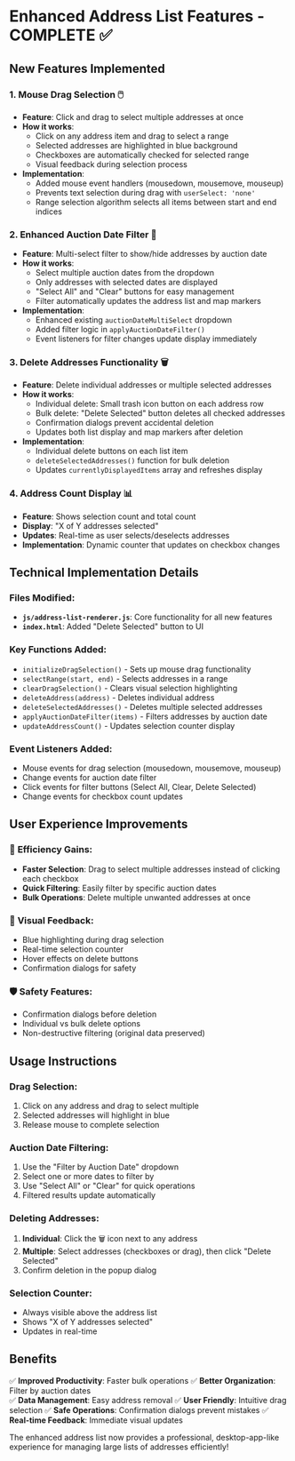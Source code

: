 # Enhanced Address List Features - COMPLETE ✅

## New Features Implemented

### 1. **Mouse Drag Selection** 🖱️
- **Feature**: Click and drag to select multiple addresses at once
- **How it works**:
  - Click on any address item and drag to select a range
  - Selected addresses are highlighted in blue background
  - Checkboxes are automatically checked for selected range
  - Visual feedback during selection process
- **Implementation**: 
  - Added mouse event handlers (mousedown, mousemove, mouseup)
  - Prevents text selection during drag with `userSelect: 'none'`
  - Range selection algorithm selects all items between start and end indices

### 2. **Enhanced Auction Date Filter** 📅
- **Feature**: Multi-select filter to show/hide addresses by auction date
- **How it works**:
  - Select multiple auction dates from the dropdown
  - Only addresses with selected dates are displayed
  - "Select All" and "Clear" buttons for easy management
  - Filter automatically updates the address list and map markers
- **Implementation**:
  - Enhanced existing `auctionDateMultiSelect` dropdown
  - Added filter logic in `applyAuctionDateFilter()`
  - Event listeners for filter changes update display immediately

### 3. **Delete Addresses Functionality** 🗑️
- **Feature**: Delete individual addresses or multiple selected addresses
- **How it works**:
  - Individual delete: Small trash icon button on each address row
  - Bulk delete: "Delete Selected" button deletes all checked addresses
  - Confirmation dialogs prevent accidental deletion
  - Updates both list display and map markers after deletion
- **Implementation**:
  - Individual delete buttons on each list item
  - `deleteSelectedAddresses()` function for bulk deletion
  - Updates `currentlyDisplayedItems` array and refreshes display

### 4. **Address Count Display** 📊
- **Feature**: Shows selection count and total count
- **Display**: "X of Y addresses selected" 
- **Updates**: Real-time as user selects/deselects addresses
- **Implementation**: Dynamic counter that updates on checkbox changes

## Technical Implementation Details

### Files Modified:
- **`js/address-list-renderer.js`**: Core functionality for all new features
- **`index.html`**: Added "Delete Selected" button to UI

### Key Functions Added:
- `initializeDragSelection()` - Sets up mouse drag functionality
- `selectRange(start, end)` - Selects addresses in a range
- `clearDragSelection()` - Clears visual selection highlighting
- `deleteAddress(address)` - Deletes individual address
- `deleteSelectedAddresses()` - Deletes multiple selected addresses
- `applyAuctionDateFilter(items)` - Filters addresses by auction date
- `updateAddressCount()` - Updates selection counter display

### Event Listeners Added:
- Mouse events for drag selection (mousedown, mousemove, mouseup)
- Change events for auction date filter
- Click events for filter buttons (Select All, Clear, Delete Selected)
- Change events for checkbox count updates

## User Experience Improvements

### 🎯 **Efficiency Gains**:
- **Faster Selection**: Drag to select multiple addresses instead of clicking each checkbox
- **Quick Filtering**: Easily filter by specific auction dates
- **Bulk Operations**: Delete multiple unwanted addresses at once

### 🎨 **Visual Feedback**:
- Blue highlighting during drag selection
- Real-time selection counter
- Hover effects on delete buttons
- Confirmation dialogs for safety

### 🛡️ **Safety Features**:
- Confirmation dialogs before deletion
- Individual vs bulk delete options
- Non-destructive filtering (original data preserved)

## Usage Instructions

### **Drag Selection**:
1. Click on any address and drag to select multiple
2. Selected addresses will highlight in blue
3. Release mouse to complete selection

### **Auction Date Filtering**:
1. Use the "Filter by Auction Date" dropdown
2. Select one or more dates to filter by
3. Use "Select All" or "Clear" for quick operations
4. Filtered results update automatically

### **Deleting Addresses**:
1. **Individual**: Click the 🗑️ icon next to any address
2. **Multiple**: Select addresses (checkboxes or drag), then click "Delete Selected"
3. Confirm deletion in the popup dialog

### **Selection Counter**:
- Always visible above the address list
- Shows "X of Y addresses selected"
- Updates in real-time

## Benefits

✅ **Improved Productivity**: Faster bulk operations
✅ **Better Organization**: Filter by auction dates  
✅ **Data Management**: Easy address removal
✅ **User Friendly**: Intuitive drag selection
✅ **Safe Operations**: Confirmation dialogs prevent mistakes
✅ **Real-time Feedback**: Immediate visual updates

The enhanced address list now provides a professional, desktop-app-like experience for managing large lists of addresses efficiently!
